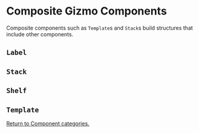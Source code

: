 
# Composite Gizmo Components

Composite components such as `Template`s and `Stack`s build structures that include other components.

## `Label`

## `Stack`

## `Shelf`

## `Template`


<a href="./README.md">
Return to Component categories.
</a>
